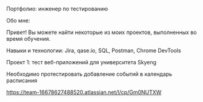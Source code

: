 Портфолио: инженер по тестированию

Обо мне:

Привет! Вы можете найти некоторые из моих проектов, выполненных во время обучения.

Навыки и технологии: Jira, qase.io, SQL, Postman, Chrome DevTools

Проект 1: тест веб-приложений для университета Skyeng

Необходимо протестировать добавление событий в календарь расписания

https://team-16678627488520.atlassian.net/l/cp/Gm0NUTXW
